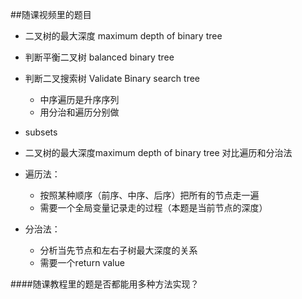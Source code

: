 ##随课视频里的题目
- 二叉树的最大深度 maximum depth of binary tree
- 判断平衡二叉树 balanced binary tree
- 判断二叉搜索树 Validate Binary search tree
    - 中序遍历是升序序列
    - 用分治和遍历分别做
- subsets

- 二叉树的最大深度maximum depth of binary tree
对比遍历和分治法
- 遍历法：
    - 按照某种顺序（前序、中序、后序）把所有的节点走一遍
    - 需要一个全局变量记录走的过程（本题是当前节点的深度）
- 分治法：
    - 分析当先节点和左右子树最大深度的关系
    - 需要一个return value 
    


####随课教程里的题是否都能用多种方法实现？


